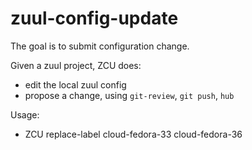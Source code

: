 # zuul-config-update

The goal is to submit configuration change.

Given a zuul project, ZCU does:

  - edit the local zuul config
  - propose a change, using `git-review`, `git push`, `hub`


Usage:

  - ZCU replace-label cloud-fedora-33 cloud-fedora-36

